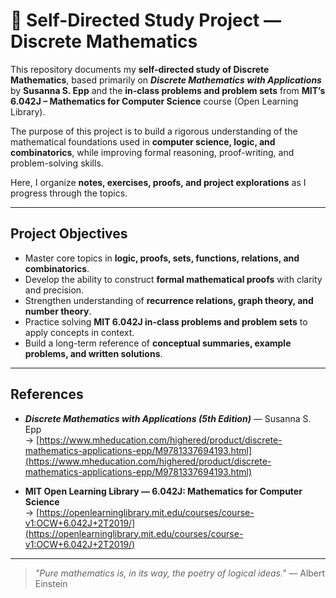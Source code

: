 # 🔢 Self-Directed Study Project — Discrete Mathematics

This repository documents my **self-directed study of Discrete Mathematics**, based primarily on **_Discrete Mathematics with Applications_** by **Susanna S. Epp** and the **in-class problems and problem sets** from **MIT’s 6.042J – Mathematics for Computer Science** course (Open Learning Library).  

The purpose of this project is to build a rigorous understanding of the mathematical foundations used in **computer science, logic, and combinatorics**, while improving formal reasoning, proof-writing, and problem-solving skills.  

Here, I organize **notes, exercises, proofs, and project explorations** as I progress through the topics.

---

## Project Objectives

- Master core topics in **logic, proofs, sets, functions, relations, and combinatorics**.  
- Develop the ability to construct **formal mathematical proofs** with clarity and precision.  
- Strengthen understanding of **recurrence relations, graph theory, and number theory**.  
- Practice solving **MIT 6.042J in-class problems and problem sets** to apply concepts in context.  
- Build a long-term reference of **conceptual summaries, example problems, and written solutions**.

---

## References

- **_Discrete Mathematics with Applications (5th Edition)_** — Susanna S. Epp  
  → [https://www.mheducation.com/highered/product/discrete-mathematics-applications-epp/M9781337694193.html](https://www.mheducation.com/highered/product/discrete-mathematics-applications-epp/M9781337694193.html)

- **MIT Open Learning Library — 6.042J: Mathematics for Computer Science**  
  → [https://openlearninglibrary.mit.edu/courses/course-v1:OCW+6.042J+2T2019/](https://openlearninglibrary.mit.edu/courses/course-v1:OCW+6.042J+2T2019/)

---

> _"Pure mathematics is, in its way, the poetry of logical ideas."_ — Albert Einstein
